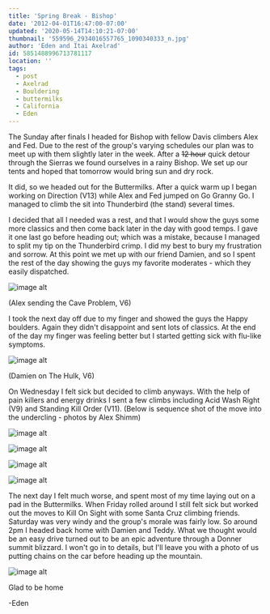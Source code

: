 ```yaml
---
title: 'Spring Break - Bishop'
date: '2012-04-01T16:47:00-07:00'
updated: '2020-05-14T14:10:21-07:00'
thumbnail: '559596_2934016557765_1090340333_n.jpg'
author: 'Eden and Itai Axelrad'
id: 5851488996713781117
location: ''
tags:
  - post
  - Axelrad
  - Bouldering
  - buttermilks
  - California
  - Eden
---
```

The Sunday after finals I headed for Bishop with fellow Davis climbers Alex and Fed. Due to the rest of the group's varying schedules our plan was to meet up with them slightly later in the week. After a ~~12 hour~~ quick detour through the Sierras we found ourselves in a rainy Bishop. We set up our tents and hoped that tomorrow would bring sun and dry rock.

It did, so we headed out for the Buttermilks. After a quick warm up I began working on Direction (V13) while Alex and Fed jumped on Go Granny Go. I managed to climb the sit into Thunderbird (the stand) several times.

I decided that all I needed was a rest, and that I would show the guys some more classics and then come back later in the day with good temps. I gave it one last go before heading out; which was a mistake, because I managed to split my tip on the Thunderbird crimp. I did my best to bury my frustration and sorrow. At this point we met up with our friend Damien, and so I spent the rest of the day showing the guys my favorite moderates - which they easily dispatched.

![image alt](/images/559596_2934016557765_1090340333_n.jpg)

(Alex sending the Cave Problem, V6)

I took the next day off due to my finger and showed the guys the Happy boulders. Again they didn't disappoint and sent lots of classics. At the end of the day my finger was feeling better but I started getting sick with flu-like symptoms.

![image alt](/images/557753_2934035518239_1481580039_32171301_1676422052_n.jpg)

(Damien on The Hulk, V6)

On Wednesday I felt sick but decided to climb anyways. With the help of pain killers and energy drinks I sent a few climbs including Acid Wash Right (V9) and Standing Kill Order (V11). (Below is sequence shot of the move into the undercling - photos by Alex Shimm)

![image alt](/images/1.jpg)

![image alt](/images/2.jpg)

![image alt](/images/3.jpg)

![image alt](/images/4.jpg)

The next day I felt much worse, and spent most of my time laying out on a pad in the Buttermilks. When Friday rolled around I still felt sick but worked out the moves to Kill On Sight with some Santa Cruz climbing friends. Saturday was very windy and the group's morale was fairly low. So around 2pm I headed back home with Damien and Teddy. What we thought would be an easy drive turned out to be an epic adventure through a Donner summit blizzard. I won't go in to details, but I'll leave you with a photo of us putting chains on the car before heading up the mountain.

![image alt](/images/IMG_0222.JPG)

Glad to be home

-Eden

